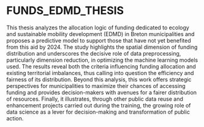 # FUNDS_EDMD_THESIS

This thesis analyzes the allocation logic of funding dedicated to ecology and sustainable mobility development (EDMD) in Breton municipalities and proposes a predictive model to support those that have not yet benefited from this aid by 2024. The study highlights the spatial dimension of funding distribution and underscores the decisive role of data preprocessing, particularly dimension reduction, in optimizing the machine learning models used. The results reveal both the criteria influencing funding allocation and existing territorial imbalances, thus calling into question the efficiency and fairness of its distribution. Beyond this analysis, this work offers strategic perspectives for municipalities to maximize their chances of accessing funding and provides decision-makers with avenues for a fairer distribution of resources. Finally, it illustrates, through other public data reuse and enhancement projects carried out during the training, the growing role of data science as a lever for decision-making and transformation of public action.